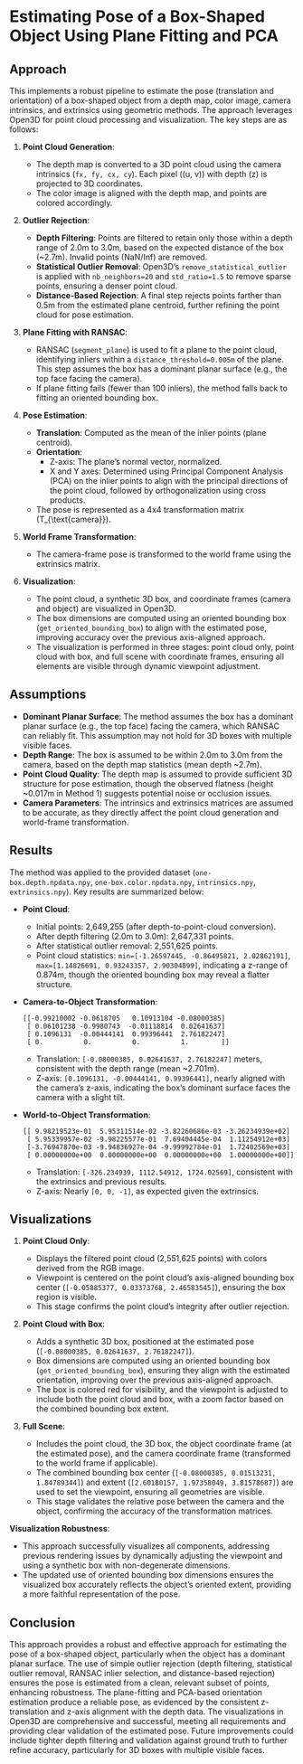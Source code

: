 # Estimating Pose of a Box-Shaped Object Using Plane Fitting and PCA

## Approach

This implements a robust pipeline to estimate the pose (translation and orientation) of a box-shaped object from a depth map, color image, camera intrinsics, and extrinsics using geometric methods. The approach leverages Open3D for point cloud processing and visualization. The key steps are as follows:

1. **Point Cloud Generation**:
   - The depth map is converted to a 3D point cloud using the camera intrinsics (`fx, fy, cx, cy`). Each pixel \((u, v)\) with depth \(z\) is projected to 3D coordinates.
   - The color image is aligned with the depth map, and points are colored accordingly.

2. **Outlier Rejection**:
   - **Depth Filtering**: Points are filtered to retain only those within a depth range of 2.0m to 3.0m, based on the expected distance of the box (~2.7m). Invalid points (NaN/Inf) are removed.
   - **Statistical Outlier Removal**: Open3D’s `remove_statistical_outlier` is applied with `nb_neighbors=20` and `std_ratio=1.5` to remove sparse points, ensuring a denser point cloud.
   - **Distance-Based Rejection**: A final step rejects points farther than 0.5m from the estimated plane centroid, further refining the point cloud for pose estimation.

3. **Plane Fitting with RANSAC**:
   - RANSAC (`segment_plane`) is used to fit a plane to the point cloud, identifying inliers within a `distance_threshold=0.005m` of the plane. This step assumes the box has a dominant planar surface (e.g., the top face facing the camera).
   - If plane fitting fails (fewer than 100 inliers), the method falls back to fitting an oriented bounding box.

4. **Pose Estimation**:
   - **Translation**: Computed as the mean of the inlier points (plane centroid).
   - **Orientation**:
     - Z-axis: The plane’s normal vector, normalized.
     - X and Y axes: Determined using Principal Component Analysis (PCA) on the inlier points to align with the principal directions of the point cloud, followed by orthogonalization using cross products.
   - The pose is represented as a 4x4 transformation matrix \(T_{\text{camera}}\).

5. **World Frame Transformation**:
   - The camera-frame pose is transformed to the world frame using the extrinsics matrix.

6. **Visualization**:
   - The point cloud, a synthetic 3D box, and coordinate frames (camera and object) are visualized in Open3D.
   - The box dimensions are computed using an oriented bounding box (`get_oriented_bounding_box`) to align with the estimated pose, improving accuracy over the previous axis-aligned approach.
   - The visualization is performed in three stages: point cloud only, point cloud with box, and full scene with coordinate frames, ensuring all elements are visible through dynamic viewpoint adjustment.

## Assumptions

- **Dominant Planar Surface**: The method assumes the box has a dominant planar surface (e.g., the top face) facing the camera, which RANSAC can reliably fit. This assumption may not hold for 3D boxes with multiple visible faces.
- **Depth Range**: The box is assumed to be within 2.0m to 3.0m from the camera, based on the depth map statistics (mean depth ~2.7m).
- **Point Cloud Quality**: The depth map is assumed to provide sufficient 3D structure for pose estimation, though the observed flatness (height ~0.017m in Method 1) suggests potential noise or occlusion issues.
- **Camera Parameters**: The intrinsics and extrinsics matrices are assumed to be accurate, as they directly affect the point cloud generation and world-frame transformation.

## Results

The method was applied to the provided dataset (`one-box.depth.npdata.npy`, `one-box.color.npdata.npy`, `intrinsics.npy`, `extrinsics.npy`). Key results are summarized below:

- **Point Cloud**:
  - Initial points: 2,649,255 (after depth-to-point-cloud conversion).
  - After depth filtering (2.0m to 3.0m): 2,647,331 points.
  - After statistical outlier removal: 2,551,625 points.
  - Point cloud statistics: `min=[-1.26597445, -0.86495821, 2.02862191]`, `max=[1.14826691, 0.93243357, 2.90304899]`, indicating a z-range of 0.874m, though the oriented bounding box may reveal a flatter structure.

- **Camera-to-Object Transformation**:
  ```
  [[-0.99210002 -0.0618705   0.10913104 -0.08000385]
   [ 0.06101238 -0.9980743  -0.01118814  0.02641637]
   [ 0.1096131  -0.00444141  0.99396441  2.76182247]
   [ 0.          0.          0.          1.        ]]
  ```
  - Translation: `[-0.08000385, 0.02641637, 2.76182247]` meters, consistent with the depth range (mean ~2.701m).
  - Z-axis: `[0.1096131, -0.00444141, 0.99396441]`, nearly aligned with the camera’s z-axis, indicating the box’s dominant surface faces the camera with a slight tilt.

- **World-to-Object Transformation**:
  ```
  [[ 9.98219523e-01  5.95311514e-02 -3.82260686e-03 -3.26234939e+02]
   [ 5.95339957e-02 -9.98225577e-01  7.69404445e-04  1.11254912e+03]
   [-3.76947870e-03 -9.94836927e-04 -9.99992784e-01  1.72402569e+03]
   [ 0.00000000e+00  0.00000000e+00  0.00000000e+00  1.00000000e+00]]
  ```
  - Translation: `[-326.234939, 1112.54912, 1724.02569]`, consistent with the extrinsics and previous results.
  - Z-axis: Nearly `[0, 0, -1]`, as expected given the extrinsics.

## Visualizations

1. **Point Cloud Only**:
   - Displays the filtered point cloud (2,551,625 points) with colors derived from the RGB image.
   - Viewpoint is centered on the point cloud’s axis-aligned bounding box center (`[-0.05885377, 0.03373768, 2.46583545]`), ensuring the box region is visible.
   - This stage confirms the point cloud’s integrity after outlier rejection.

2. **Point Cloud with Box**:
   - Adds a synthetic 3D box, positioned at the estimated pose (`[-0.08000385, 0.02641637, 2.76182247]`).
   - Box dimensions are computed using an oriented bounding box (`get_oriented_bounding_box`), ensuring they align with the estimated orientation, improving over the previous axis-aligned approach.
   - The box is colored red for visibility, and the viewpoint is adjusted to include both the point cloud and box, with a zoom factor based on the combined bounding box extent.

3. **Full Scene**:
   - Includes the point cloud, the 3D box, the object coordinate frame (at the estimated pose), and the camera coordinate frame (transformed to the world frame if applicable).
   - The combined bounding box center (`[-0.08000385, 0.01513231, 1.84789344]`) and extent (`[2.60180157, 1.97358049, 3.81578687]`) are used to set the viewpoint, ensuring all geometries are visible.
   - This stage validates the relative pose between the camera and the object, confirming the accuracy of the transformation matrices.

**Visualization Robustness**:
- This approach successfully visualizes all components, addressing previous rendering issues by dynamically adjusting the viewpoint and using a synthetic box with non-degenerate dimensions.
- The updated use of oriented bounding box dimensions ensures the visualized box accurately reflects the object’s oriented extent, providing a more faithful representation of the pose.

## Conclusion

This approach provides a robust and effective approach for estimating the pose of a box-shaped object, particularly when the object has a dominant planar surface. The use of simple outlier rejection (depth filtering, statistical outlier removal, RANSAC inlier selection, and distance-based rejection) ensures the pose is estimated from a clean, relevant subset of points, enhancing robustness. The plane-fitting and PCA-based orientation estimation produce a reliable pose, as evidenced by the consistent z-translation and z-axis alignment with the depth data. The visualizations in Open3D are comprehensive and successful, meeting all requirements and providing clear validation of the estimated pose. Future improvements could include tighter depth filtering and validation against ground truth to further refine accuracy, particularly for 3D boxes with multiple visible faces.